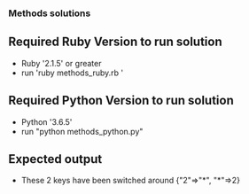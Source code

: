 ### Methods solutions

## Required Ruby Version to run solution
- Ruby '2.1.5' or greater
- run 'ruby methods_ruby.rb '

## Required Python Version to run solution
 - Python '3.6.5'
 - run "python methods_python.py"


 ## Expected output

 - These 2 keys have been switched around {"2"=>"*", "\*"=>2}